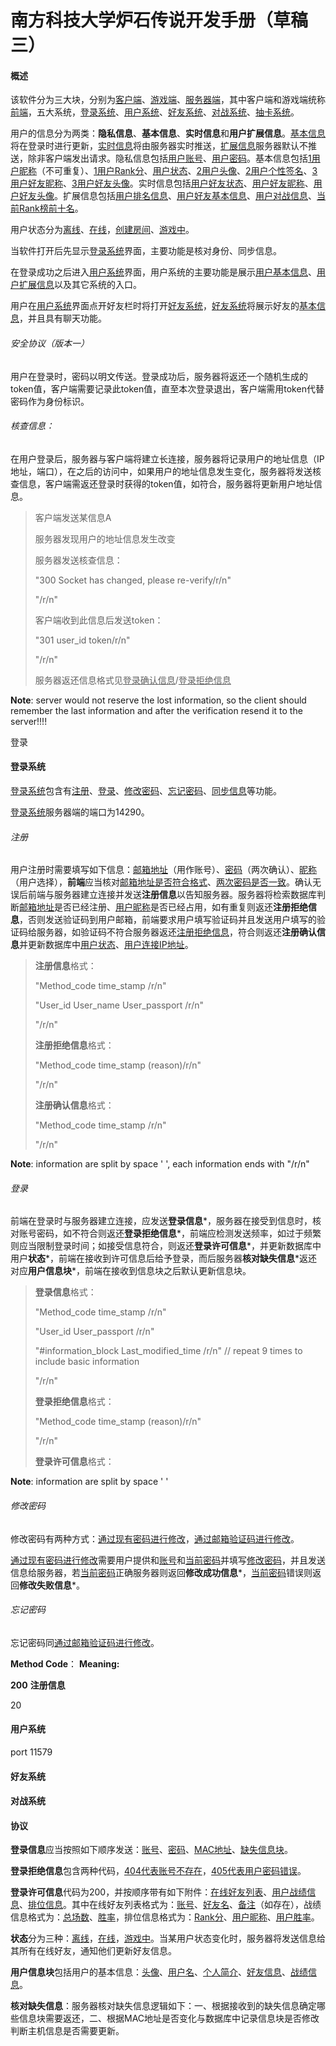 # 				南方科技大学炉石传说开发手册（草稿三）

#### 概述

该软件分为三大块，分别为<u>客户端</u>、<u>游戏端</u>、<u>服务器端</u>，其中客户端和游戏端统称<u>前端</u>，五大系统，<u>登录系统</u>、<u>用户系统</u>、<u>好友系统</u>、<u>对战系统</u>、<u>抽卡系统</u>。

用户的信息分为两类：**隐私信息**、**基本信息**、**实时信息**和**用户扩展信息**。<u>基本信息</u>将在登录时进行更新，<u>实时信息</u>将由服务器实时推送，<u>扩展信息</u>服务器默认不推送，除非客户端发出请求。隐私信息包括<u>用户账号</u>、<u>用户密码</u>。基本信息包括<u>1用户昵称</u>（不可重复）、<u>1用户Rank分</u>、<u>用户状态</u>、<u>2用户头像</u>、<u>2用户个性签名</u>、<u>3用户好友昵称</u>、<u>3用户好友头像</u>。实时信息包括<u>用户好友状态</u>、<u>用户好友昵称</u>、<u>用户好友头像</u>。扩展信息包括<u>用户排名信息</u>、<u>用户好友基本信息</u>、<u>用户对战信息</u>、<u>当前Rank榜前十名</u>。

用户状态分为<u>离线</u>、<u>在线</u>，<u>创建房间</u>、<u>游戏中</u>。

当软件打开后先显示<u>登录系统</u>界面，主要功能是核对身份、同步信息。

在登录成功之后进入<u>用户系统</u>界面，用户系统的主要功能是展示<u>用户基本信息</u>、<u>用户扩展信息</u>以及其它系统的入口。

用户在<u>用户系统</u>界面点开好友栏时将打开<u>好友系统</u>，<u>好友系统</u>将展示好友的<u>基本信息</u>，并且具有聊天功能。

###### 安全协议（版本一）

用户在登录时，密码以明文传送。登录成功后，服务器将返还一个随机生成的token值，客户端需要记录此token值，直至本次登录退出，客户端需用token代替密码作为身份标识。

###### 核查信息：

在用户登录后，服务器与客户端将建立长连接，服务器将记录用户的地址信息（IP地址，端口），在之后的访问中，如果用户的地址信息发生变化，服务器将发送核查信息，客户端需返还登录时获得的token值，如符合，服务器将更新用户地址信息。

> 客户端发送某信息A
>
> 服务器发现用户的地址信息发生改变
>
> 服务器发送核查信息：
>
> "300 Socket has changed, please re-verify/r/n"
>
> "/r/n"
>
> 客户端收到此信息后发送token：
>
> "301 user_id token/r/n"
>
> "/r/n"
>
> 服务器返还信息格式见<u>登录确认信息</u>/<u>登录拒绝信息</u>

**Note**: server would not reserve the lost information, so the client should remember the last information and after the verification resend it to the server!!!!

登录

#### 登录系统

<u>登录系统</u>包含有<u>注册</u>、<u>登录</u>、<u>修改密码</u>、<u>忘记密码</u>、<u>同步信息</u>等功能。

<u>登录系统</u>服务器端的端口为14290。

###### 注册

用户注册时需要填写如下信息：<u>邮箱地址</u>（用作账号）、<u>密码</u>（两次确认）、<u>昵称</u>（用户选择），**前端**应当核对<u>邮箱地址是否符合格式</u>、<u>两次密码是否一致</u>。确认无误后前端与服务器建立连接并发送**注册信息**以告知服务器。服务器将检索数据库判断<u>邮箱地址</u>是否已经注册、<u>用户昵称</u>是否已经占用，如有重复则返还**注册拒绝信息**，否则发送验证码到用户邮箱，前端要求用户填写验证码并且发送用户填写的验证码给服务器，如验证码不符合服务器返还<u>注册拒绝信息</u>，符合则返还**注册确认信息**并更新数据库中<u>用户状态</u>、<u>用户连接IP地址</u>。

> **注册信息**格式：
>
> "Method_code time_stamp /r/n"
>
> "User_id User_name User_passport /r/n"
>
> "/r/n"
>
> **注册拒绝信息**格式：
>
> "Method_code time_stamp (reason)/r/n"
>
> "/r/n"
>
> **注册确认信息**格式：
>
> "Method_code time_stamp /r/n"
>
> "/r/n"

**Note**: information are split by space ' ', each information ends with "/r/n"

###### 登录

前端在登录时与服务器建立连接，应发送**登录信息**\*，服务器在接受到信息时，核对账号密码，如不符合则返还**登录拒绝信息**\*，前端应检测发送频率，如过于频繁则应当限制登录时间；如接受信息符合，则返还**登录许可信息**\*，并更新数据库中用户**状态**\*，前端在接收到许可信息后给予登录，而后服务器**核对缺失信息**\*返还对应**用户信息块**\*，前端在接收到信息块之后默认更新信息块。

> **登录信息**格式：
>
> "Method_code time_stamp /r/n"
>
> "User_id User_passport /r/n"
>
> "#information_block Last_modified_time /r/n"		// repeat 9 times to include basic information
>
> "/r/n"
>
> **登录拒绝信息**格式：
>
> "Method_code time_stamp (reason)/r/n"
>
> "/r/n"
>
> **登录许可信息**格式：
>
> 

**Note**: information are split by space ' '

###### 修改密码

修改密码有两种方式：<u>通过现有密码进行修改</u>，<u>通过邮箱验证码进行修改</u>。

<u>通过现有密码进行修改</u>需要用户提供和<u>账号</u>和<u>当前密码</u>并填写<u>修改密码</u>，并且发送信息给服务器，若<u>当前密码</u>正确服务器则返回**修改成功信息**\*，<u>当前密码</u>错误则返回**修改失败信息**\*。

###### 忘记密码

忘记密码同<u>通过邮箱验证码进行修改</u>。

**Method Code**：							**Meaning:**

**200**												   **注册信息**

20



#### 用户系统

port 11579

#### 好友系统



#### 对战系统



#### 协议

**登录信息**应当按照如下顺序发送：<u>账号</u>、<u>密码</u>、<u>MAC地址</u>、<u>缺失信息块</u>。

**登录拒绝信息**包含两种代码，<u>404代表账号不存在</u>，<u>405代表用户密码错误</u>。

**登录许可信息**代码为200，并按顺序带有如下附件：<u>在线好友列表</u>、<u>用户战绩信息</u>、<u>排位信息</u>。其中在线好友列表格式为：<u>账号</u>、<u>好友名</u>、<u>备注</u>（如存在），战绩信息格式为：<u>总场数</u>、<u>胜率</u>，排位信息格式为：<u>Rank分</u>、<u>用户昵称</u>、<u>用户胜率</u>。

**状态**分为三种：<u>离线</u>，<u>在线</u>，<u>游戏中</u>。当某用户状态变化时，服务器将发送信息给其所有在线好友，通知他们更新好友信息。

**用户信息块**包括用户的基本信息：<u>头像</u>、<u>用户名</u>、<u>个人简介</u>、<u>好友信息</u>、<u>战绩信息</u>。

**核对缺失信息**：服务器核对缺失信息逻辑如下：一、根据接收到的缺失信息确定哪些信息块需要返还，二、根据MAC地址是否变化与数据库中记录信息块是否修改判断主机信息是否需要更新。